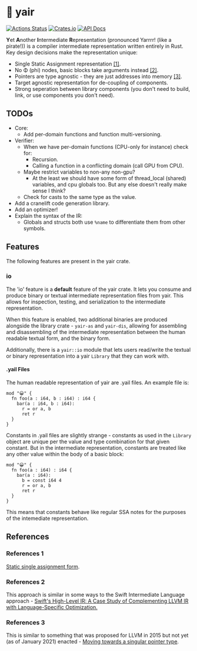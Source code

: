 # 🦜 yair

[![Actions Status](https://github.com/sheredom/yair/workflows/Rust/badge.svg)](https://github.com/sheredom/yair/actions)
[![Crates.io](https://img.shields.io/crates/v/yair.svg)](https://crates.io/crates/yair)
[![API Docs](https://docs.rs/mio/badge.svg)](https://docs.rs/yair)

**Y**et **A**nother **I**ntermediate **R**epresentation (pronounced Yarrrr! (like a pirate!)) is a compiler intermediate representation written entirely in Rust. Key design decisions make the representation unique:

- Single Static Assignment representation [\[1\]](#References-1).
- No Φ (phi) nodes, basic blocks take arguments instead [\[2\]](#References-2).
- Pointers are type agnostic - they are just addresses into memory [\[3\]](#References-3).
- Target agnostic representation for de-coupling of components.
- Strong seperation between library components (you don't need to build, link, or use components you don't need).

## TODOs

- Core:
  - Add per-domain functions and function multi-versioning.
- Verifier:
  - When we have per-domain functions (CPU-only for instance) check for:
    - Recursion.
    - Calling a function in a conflicting domain (call GPU from CPU).
  - Maybe restrict variables to non-any non-gpu?
    - At the least we should have some form of thread_local (shared) variables, and cpu globals too. But any else doesn't really make sense I think?
  - Check for casts to the same type as the value.
- Add a cranelift code generation library.
- Add an optimizer!
- Explain the syntax of the IR:
  - Globals and structs both use `%name` to differentiate them from other symbols.

## Features

The following features are present in the yair crate.

### io

The 'io' feature is a **default** feature of the yair crate. It lets you consume and produce binary or textual intermediate representation files from yair. This allows for inspection, testing, and serialization to the intermediate representation.

When this feature is enabled, two additional binaries are produced alongside the library crate - `yair-as` and `yair-dis`, allowing for assembling and disassembling of the intermediate representation between the human readable textual form, and the binary form.

Additionally, there is a `yair::io` module that lets users read/write the textual or binary representation into a yair `Library` that they can work with.

#### .yail Files

The human readable representation of yair are .yail files. An example file is:

```
mod "😀" {
  fn foo(a : i64, b : i64) : i64 {
    bar(a : i64, b : i64):
      r = or a, b
      ret r
  }
}
```

Constants in .yail files are slightly strange - constants as used in the `Library` object are unique per the value and type combination for that given constant. But in the intermediate representation, constants are treated like any other value within the body of a basic block:

```
mod "😀" {
  fn foo(a : i64) : i64 {
    bar(a : i64):
      b = const i64 4
      r = or a, b
      ret r
  }
}
```

This means that constants behave like regular SSA notes for the purposes of the intemediate representation.

## References

### References 1

[Static single assignment form](https://en.wikipedia.org/wiki/Static_single_assignment_form).

### References 2

This approach is similar in some ways to the Swift Intermediate Language approach - [Swift's High-Level IR: A Case Study of Complementing LLVM IR with Language-Specific Optimization.](https://llvm.org/devmtg/2015-10/#talk7)

### References 3

This is similar to something that was proposed for LLVM in 2015 but not yet (as of January 2021) enacted - [Moving towards a singular pointer type](https://lists.llvm.org/pipermail/llvm-dev/2015-February/081822.html).

